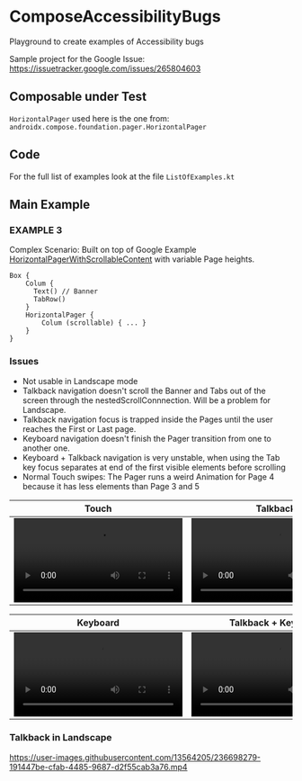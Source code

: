 # ComposeAccessibilityBugs
 Playground to create examples of Accessibility bugs 

Sample project for the Google Issue: https://issuetracker.google.com/issues/265804603 

## Composable under Test

`HorizontalPager` used here is the one from: `androidx.compose.foundation.pager.HorizontalPager`

## Code

For the full list of examples look at the file `ListOfExamples.kt`

## Main Example

### EXAMPLE 3

Complex Scenario: Built on top of Google Example [HorizontalPagerWithScrollableContent](https://cs.android.com/androidx/platform/frameworks/support/+/androidx-main:compose/foundation/foundation/samples/src/main/java/androidx/compose/foundation/samples/PagerSamples.kt;drc=8200a13fd2551907d0a7fa99f00b09988821704b;l=276) with variable Page heights.
```
Box {
    Colum { 
      Text() // Banner
      TabRow() 
    }
    HorizontalPager {
        Colum (scrollable) { ... }
    }
}
```

### Issues
- Not usable in Landscape mode
- Talkback navigation doesn't scroll the Banner and Tabs out of the screen through the nestedScrollConnnection. Will be a problem for Landscape.
- Talkback navigation focus is trapped inside the Pages until the user reaches the First or Last page.
- Keyboard navigation doesn't finish the Pager transition from one to another one.
- Keyboard + Talkback navigation is very unstable, when using the Tab key focus separates at end of the first visible elements before scrolling
- Normal Touch swipes: The Pager runs a weird Animation for Page 4 because it has less elements than Page 3 and 5


| Touch | Talkback |
|-|-|
|  <video src="https://user-images.githubusercontent.com/13564205/236698321-878d956b-3250-47d3-a581-faab50ef35c4.mp4"/> | <video src="https://user-images.githubusercontent.com/13564205/236697763-d3c56586-ba06-4632-b285-5fece0ea08d3.mp4 "/> |

| Keyboard | Talkback + Keyboard |
|-|-|
| <video src="https://user-images.githubusercontent.com/13564205/236698023-1a1e0be8-83d4-4e1b-a6a6-248a257934bd.mp4"/> | <video src="https://user-images.githubusercontent.com/13564205/236698254-d5464b5c-373b-406a-8f1e-e2e90931c716.mp4"/> |

### Talkback in Landscape

https://user-images.githubusercontent.com/13564205/236698279-191447be-cfab-4485-9687-d2f55cab3a76.mp4


